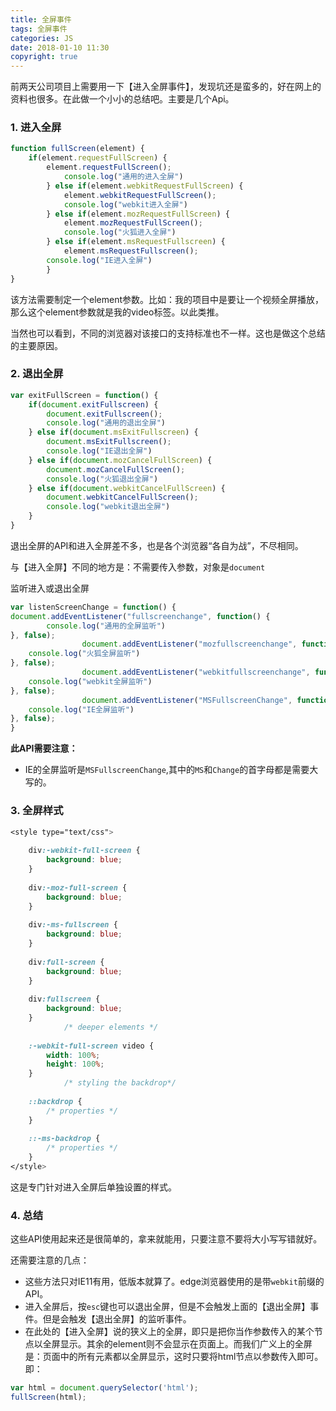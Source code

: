 ```yaml
---
title: 全屏事件
tags: 全屏事件
categories: JS
date: 2018-01-10 11:30
copyright: true
---
```




前两天公司项目上需要用一下【进入全屏事件】，发现坑还是蛮多的，好在网上的资料也很多。在此做一个小小的总结吧。主要是几个Api。



### 1. 进入全屏

```javascript
function fullScreen(element) {
	if(element.requestFullScreen) {
		element.requestFullScreen();
			console.log("通用的进入全屏")
		} else if(element.webkitRequestFullScreen) {
			element.webkitRequestFullScreen();
			console.log("webkit进入全屏")
		} else if(element.mozRequestFullScreen) {
			element.mozRequestFullScreen();
			console.log("火狐进入全屏")
		} else if(element.msRequestFullscreen) {
			element.msRequestFullscreen();
		console.log("IE进入全屏")
		}			
}			
```

​	该方法需要制定一个element参数。比如：我的项目中是要让一个视频全屏播放，那么这个element参数就是我的video标签。以此类推。

​	当然也可以看到，不同的浏览器对该接口的支持标准也不一样。这也是做这个总结的主要原因。



### 2. 退出全屏

```javascript
var exitFullScreen = function() {
	if(document.exitFullscreen) {
		document.exitFullscreen();
		console.log("通用的退出全屏")
	} else if(document.msExitFullscreen) {
		document.msExitFullscreen();
		console.log("IE退出全屏")
	} else if(document.mozCancelFullScreen) {
		document.mozCancelFullScreen();
		console.log("火狐退出全屏")
	} else if(document.webkitCancelFullScreen) {
		document.webkitCancelFullScreen();
		console.log("webkit退出全屏")
	}
}
```

退出全屏的API和进入全屏差不多，也是各个浏览器“各自为战”，不尽相同。

与【进入全屏】不同的地方是：不需要传入参数，对象是`document`



监听进入或退出全屏

```javascript
var listenScreenChange = function() {
document.addEventListener("fullscreenchange", function() {
		console.log("通用的全屏监听")
}, false);
				document.addEventListener("mozfullscreenchange", function() {
	console.log("火狐全屏监听")
}, false);
				document.addEventListener("webkitfullscreenchange", function() {
	console.log("webkit全屏监听")
}, false);
				document.addEventListener("MSFullscreenChange", function() {
	console.log("IE全屏监听")
}, false);
}
```

**此API需要注意：**

- IE的全屏监听是`MSFullscreenChange`,其中的`MS`和`Change`的首字母都是需要大写的。



### 3. 全屏样式

```css
<style type="text/css">
			
	div:-webkit-full-screen {
		background: blue;
	}
			
	div:-moz-full-screen {
		background: blue;
	}
			
	div:-ms-fullscreen {
		background: blue;
	}
			
	div:full-screen {
		background: blue;
	}
			
	div:fullscreen {
		background: blue;
	}
			/* deeper elements */
			
	:-webkit-full-screen video {
		width: 100%;
		height: 100%;
	}
			/* styling the backdrop*/
			
	::backdrop {
		/* properties */
	}
			
	::-ms-backdrop {
		/* properties */
	}
</style>
```

这是专门针对进入全屏后单独设置的样式。



### 4. 总结

这些API使用起来还是很简单的，拿来就能用，只要注意不要将大小写写错就好。

还需要注意的几点：

- 这些方法只对IE11有用，低版本就算了。edge浏览器使用的是带`webkit`前缀的API。
- 进入全屏后，按`esc`键也可以退出全屏，但是不会触发上面的【退出全屏】事件。但是会触发【退出全屏】的监听事件。
- 在此处的【进入全屏】说的狭义上的全屏，即只是把你当作参数传入的某个节点以全屏显示。其余的element则不会显示在页面上。而我们广义上的全屏是：页面中的所有元素都以全屏显示，这时只要将html节点以参数传入即可。即： 

```javascript
var html = document.querySelector('html');
fullScreen(html);
```


